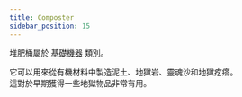 ```yaml
---
title: Composter
sidebar_position: 15
---
```


堆肥桶屬於 [基礎機器](/docs/Slimefun/Basic-Machines) 類別。

它可以用來從有機材料中製造泥土、地獄岩、靈魂沙和地獄疙瘩。  
這對於早期獲得一些地獄物品非常有用。  
